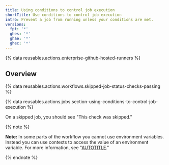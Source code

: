 ```yaml
---
title: Using conditions to control job execution
shortTitle: Use conditions to control job execution
intro: Prevent a job from running unless your conditions are met.
versions:
  fpt: '*'
  ghes: '*'
  ghae: '*'
  ghec: '*'
---
```


{% data reusables.actions.enterprise-github-hosted-runners %}

## Overview

{% data reusables.actions.workflows.skipped-job-status-checks-passing %}

{% data reusables.actions.jobs.section-using-conditions-to-control-job-execution %}

On a skipped job, you should see "This check was skipped."

{% note %}

**Note:** In some parts of the workflow you cannot use environment variables. Instead you can use contexts to access the value of an environment variable. For more information, see "[AUTOTITLE](/actions/learn-github-actions/variables#using-the-env-context-to-access-environment-variable-values)."

{% endnote %}

